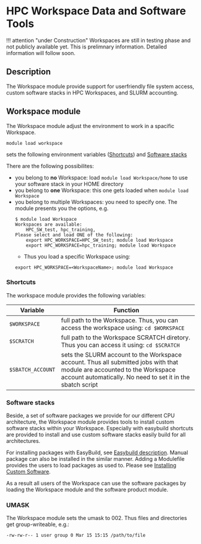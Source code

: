 # HPC Workspace Data and Software Tools

!!! attention "under Construction"
    Workspaces are still in testing phase and not publicly available yet.
    This is prelimnary information.
    Detailed information will follow soon.

## Description
The Workspace module provide support for userfriendly file system access, custom software stacks in HPC Workspaces, and SLURM accounting. 

## Workspace module
The Workspace module adjust the environment to work in a spacific Workspace. 
```
module load workspace
```
sets the following environment variables ([Shortcuts](#shortcuts)) and [Software stacks](#software-stacks)

There are the following possibilites:

- you belong to **no** Workspace: load `module load Workspace/home` to use your software stack in your HOME directory
- you belong to **one** Workspace: this one gets loaded when `module load Workspace`
- you belong to multiple Workspaces: you need to specify one. The module presents you the options, e.g.
    ```
    $ module load Workspace
    Workspaces are available:
        HPC_SW_test, hpc_training, 
    Please select and load ONE of the following:
        export HPC_WORKSPACE=HPC_SW_test; module load Workspace
        export HPC_WORKSPACE=hpc_training; module load Workspace
    ```
    - Thus you load a specific Workspace using:
    ```
    export HPC_WORKSPACE=<WorkspaceName>; module load Workspace
    ```

### Shortcuts
The workspace module provides the following variables:

| Variable | Function |
| -------- | -------- |
| `$WORKSPACE` | full path to the Workspace. Thus, you can access the workspace using: `cd $WORKSPACE` |
| `$SCRATCH`  | full path to the Workspace SCRATCH diretory. Thus you can access it using: `cd $SCRATCH` |
| `$SBATCH_ACCOUNT` | sets the SLURM account to the Workspace account. Thus all submitted jobs with that module are accounted to the Workspace account automatically. No need to set it in the sbatch script |

### Software stacks
Beside, a set of software packages we provide for our different CPU architecture, the Workspace module provides tools to install custom software stacks within your Workspace. 
Especially with easybuild shortcuts are provided to install and use custom software stacks easily build for all architectures. 

For installing packages with EasyBuild, see [Easybuild description](../software/EasyBuild.md). 
Manual package can also be installed in the similar manner. Adding a Modulefile provides the users to load packages as used to. Please see [Installing Custom Software](../software/installing-custom-software.md). 

As a result all users of the Workspace can use the software packages by loading the Workspace module and the software product module. 

### UMASK
The Workspace module sets the umask to 002. Thus files and directories get group-writeable, e.g.:
```Bash
-rw-rw-r-- 1 user group 0 Mar 15 15:15 /path/to/file
```
